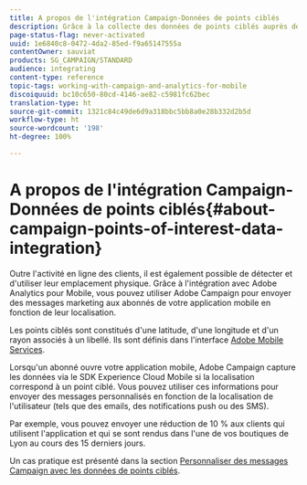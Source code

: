 ```yaml
---
title: A propos de l'intégration Campaign-Données de points ciblés
description: Grâce à la collecte des données de points ciblés auprès des abonnés de votre application mobile, envoyez-leur des messages marketing en fonction de leur localisation par le biais de l'intégration dans Adobe Campaign.
page-status-flag: never-activated
uuid: 1e6840c8-0472-4da2-85ed-f9a65147555a
contentOwner: sauviat
products: SG_CAMPAIGN/STANDARD
audience: integrating
content-type: reference
topic-tags: working-with-campaign-and-analytics-for-mobile
discoiquuid: bc10c650-80cd-4146-ae82-c5981fc62bec
translation-type: ht
source-git-commit: 1321c84c49de6d9a318bbc5bb8a0e28b332d2b5d
workflow-type: ht
source-wordcount: '198'
ht-degree: 100%

---
```



# A propos de l&#39;intégration Campaign-Données de points ciblés{#about-campaign-points-of-interest-data-integration}

Outre l&#39;activité en ligne des clients, il est également possible de détecter et d&#39;utiliser leur emplacement physique. Grâce à l&#39;intégration avec Adobe Analytics pour Mobile, vous pouvez utiliser Adobe Campaign pour envoyer des messages marketing aux abonnés de votre application mobile en fonction de leur localisation.

Les points ciblés sont constitués d&#39;une latitude, d&#39;une longitude et d&#39;un rayon associés à un libellé. Ils sont définis dans l&#39;interface [Adobe Mobile Services](https://docs.adobe.com/content/help/fr-FR/mobile-services/using/home.html).

Lorsqu&#39;un abonné ouvre votre application mobile, Adobe Campaign capture les données via le SDK Experience Cloud Mobile si la localisation correspond à un point ciblé. Vous pouvez utiliser ces informations pour envoyer des messages personnalisés en fonction de la localisation de l&#39;utilisateur (tels que des emails, des notifications push ou des SMS).

Par exemple, vous pouvez envoyer une réduction de 10 % aux clients qui utilisent l&#39;application et qui se sont rendus dans l&#39;une de vos boutiques de Lyon au cours des 15 derniers jours.

Un cas pratique est présenté dans la section [Personnaliser des messages Campaign avec les données de points ciblés](../../integrating/using/personalizing-campaign-messages-with-point-of-interest-data.md).
